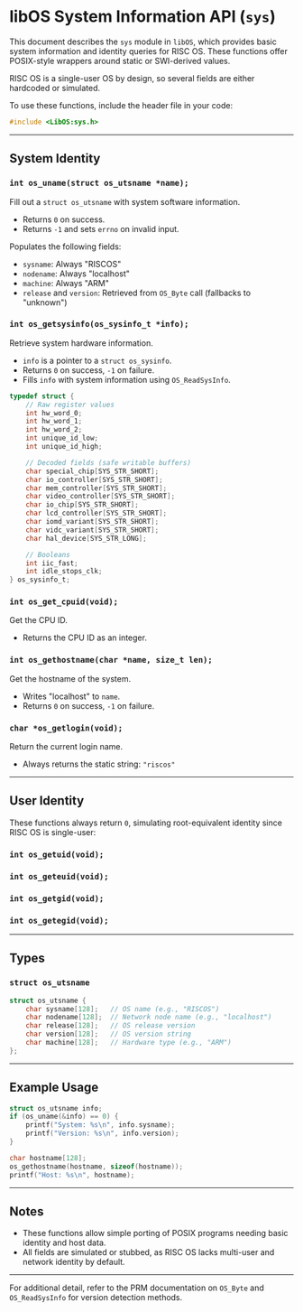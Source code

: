 # libOS System Information API (`sys`)

This document describes the `sys` module in `libOS`, which provides basic system information and identity queries for RISC OS. These functions offer POSIX-style wrappers around static or SWI-derived values.

RISC OS is a single-user OS by design, so several fields are either hardcoded or simulated.

To use these functions, include the header file in your code:

```c
#include <LibOS:sys.h>
```

---

## System Identity

### `int os_uname(struct os_utsname *name);`

Fill out a `struct os_utsname` with system software information.

* Returns `0` on success.
* Returns `-1` and sets `errno` on invalid input.

Populates the following fields:

* `sysname`: Always "RISCOS"
* `nodename`: Always "localhost"
* `machine`: Always "ARM"
* `release` and `version`: Retrieved from `OS_Byte` call (fallbacks to "unknown")

### `int os_getsysinfo(os_sysinfo_t *info);`

Retrieve system hardware information.

* `info` is a pointer to a `struct os_sysinfo`.
* Returns `0` on success, `-1` on failure.
* Fills `info` with system information using `OS_ReadSysInfo`.

```c
typedef struct {
    // Raw register values
    int hw_word_0;
    int hw_word_1;
    int hw_word_2;
    int unique_id_low;
    int unique_id_high;

    // Decoded fields (safe writable buffers)
    char special_chip[SYS_STR_SHORT];
    char io_controller[SYS_STR_SHORT];
    char mem_controller[SYS_STR_SHORT];
    char video_controller[SYS_STR_SHORT];
    char io_chip[SYS_STR_SHORT];
    char lcd_controller[SYS_STR_SHORT];
    char iomd_variant[SYS_STR_SHORT];
    char vidc_variant[SYS_STR_SHORT];
    char hal_device[SYS_STR_LONG];

    // Booleans
    int iic_fast;
    int idle_stops_clk;
} os_sysinfo_t;
```

### `int os_get_cpuid(void);`

Get the CPU ID.

* Returns the CPU ID as an integer.

### `int os_gethostname(char *name, size_t len);`

Get the hostname of the system.

* Writes "localhost" to `name`.
* Returns `0` on success, `-1` on failure.

### `char *os_getlogin(void);`

Return the current login name.

* Always returns the static string: `"riscos"`

---

## User Identity

These functions always return `0`, simulating root-equivalent identity since RISC OS is single-user:

### `int os_getuid(void);`

### `int os_geteuid(void);`

### `int os_getgid(void);`

### `int os_getegid(void);`

---

## Types

### `struct os_utsname`

```c
struct os_utsname {
    char sysname[128];   // OS name (e.g., "RISCOS")
    char nodename[128];  // Network node name (e.g., "localhost")
    char release[128];   // OS release version
    char version[128];   // OS version string
    char machine[128];   // Hardware type (e.g., "ARM")
};
```

---

## Example Usage

```c
struct os_utsname info;
if (os_uname(&info) == 0) {
    printf("System: %s\n", info.sysname);
    printf("Version: %s\n", info.version);
}

char hostname[128];
os_gethostname(hostname, sizeof(hostname));
printf("Host: %s\n", hostname);
```

---

## Notes

* These functions allow simple porting of POSIX programs needing basic identity and host data.
* All fields are simulated or stubbed, as RISC OS lacks multi-user and network identity by default.

---

For additional detail, refer to the PRM documentation on `OS_Byte` and `OS_ReadSysInfo` for version detection methods.
